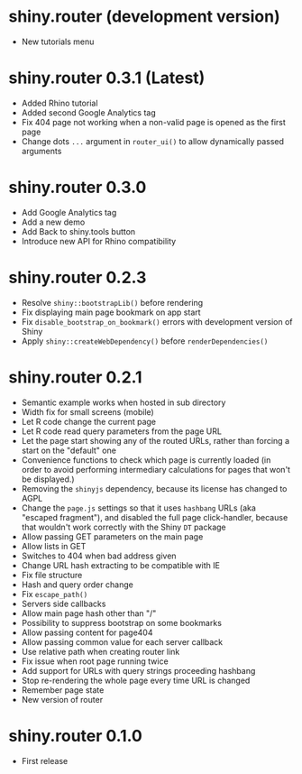 # shiny.router (development version)

- New tutorials menu

# shiny.router 0.3.1 (Latest)

- Added Rhino tutorial
- Added second Google Analytics tag
- Fix 404 page not working when a non-valid page is opened as the first page
- Change dots `...` argument in `router_ui()` to allow dynamically passed arguments

# shiny.router 0.3.0

- Add Google Analytics tag
- Add a new demo
- Add Back to shiny.tools button
- Introduce new API for Rhino compatibility

# shiny.router 0.2.3

- Resolve `shiny::bootstrapLib()` before rendering
- Fix displaying main page bookmark on app start
- Fix `disable_bootstrap_on_bookmark()` errors with development version of Shiny
- Apply `shiny::createWebDependency()` before `renderDependencies()`

# shiny.router 0.2.1

- Semantic example works when hosted in sub directory
- Width fix for small screens (mobile)
- Let R code change the current page
- Let R code read query parameters from the page URL
- Let the page start showing any of the routed URLs, rather than forcing a start on the "default" one
- Convenience functions to check which page is currently loaded (in order to avoid performing intermediary calculations for pages that won't be displayed.)
- Removing the `shinyjs` dependency, because its license has changed to AGPL
- Change the `page.js` settings so that it uses `hashbang` URLs (aka "escaped fragment"), and disabled the full page click-handler, because that wouldn't work correctly with the Shiny `DT` package
- Allow passing GET parameters on the main page
- Allow lists in GET
- Switches to 404 when bad address given
- Change URL hash extracting to be compatible with IE
- Fix file structure
- Hash and query order change
- Fix `escape_path()`
- Servers side callbacks
- Allow main page hash other than "/"
- Possibility to suppress bootstrap on some bookmarks
- Allow passing content for page404
- Allow passing common value for each server callback
- Use relative path when creating router link
- Fix issue when root page running twice
- Add support for URLs with query strings proceeding hashbang
- Stop re-rendering the whole page every time URL is changed
- Remember page state
- New version of router

# shiny.router 0.1.0

- First release

